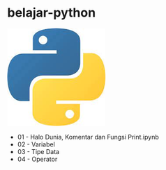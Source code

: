 # belajar-python

![Python Logo](https://github.com/sinubi-idr/belajar-python/blob/main/python_logo.jpg?raw=true)

* 01 - Halo Dunia, Komentar dan Fungsi Print.ipynb
* 02 - Variabel
* 03 - Tipe Data
* 04 - Operator
